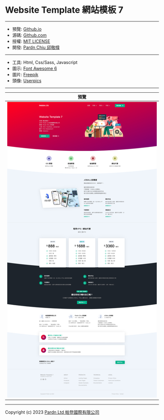# Website Template 網站模板 7

***

- 預覽: [Github.io](https://pardnchiu.github.io/website-template-7/)
- 源碼: [Github.com](https://github.com/pardnchiu/website-template-7/)
- 授權: [MIT LICENSE](https://pardnchiu.github.io/website-template-7/LICENSE)
- 開發: [Pardn Chiu 邱敬幃](https://pardnchiu.github.io/)

***

- 工具: Html, Css/Sass, Javascript
- 圖示: [Font Awesome 6](https://fontawesome.com/v6/search)
- 圖片: [Freepik](https://www.freepik.com)
- 頭像: [Userpics](https://userpics.craftwork.design)

***

| 預覽 |
|---|
| ![Website Template 網站模板 7 預覽](./image/index.jpg) |

***

Copyright (c) 2023 [Pardn Ltd 帕登國際有限公司](https://joball.tw/@pardnltd)
